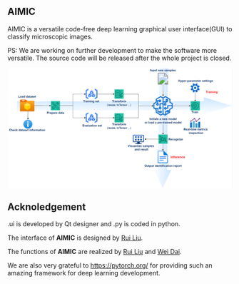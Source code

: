 ## AIMIC

AIMIC is a versatile code-free deep learning graphical user interface(GUI) to classify microscopic images.

PS: We are working on further development to make the software more versatile. The source code will be released after the whole project is closed.

<p align="left"> <img src=workflow.PNG align="center" width="1080px">


## Acknoledgement

.ui is developed by Qt designer and .py is coded in python.

The interface of **AIMIC** is designed by [Rui Liu](https://github.com/RuiLiuvw).

The functions of **AIMIC** are realized by [Rui Liu](https://github.com/RuiLiuvw) and [Wei Dai](https://github.com/anthonyweidai).
  
We are also very grateful to https://pytorch.org/ for providing such an amazing framework for deep learning development.


